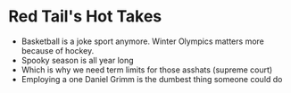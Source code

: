 # Red Tail's Hot Takes 
* Basketball is a joke sport anymore. Winter Olympics matters more because of hockey.
* Spooky season is all year long
* Which is why we need term limits for those asshats (supreme court)
* Employing a one Daniel Grimm is the dumbest thing someone could do

